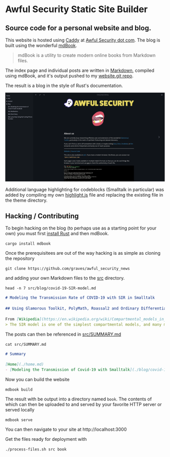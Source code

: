 # Awful Security Static Site Builder

## Source code for a personal website and blog.

This website is hosted using [Caddy](https://caddyserver.com/) at [Awful Security dot com](https://news.awfulsec.com). 
The blog is built using the wonderful [mdBook](https://github.com/rust-lang/mdBook).

> mdBook is a utility to create modern online books from Markdown files.

The index page and individual posts are written in [Markdown](https://github.com/adam-p/markdown-here/wiki/Markdown-Cheatsheet), compiled using mdBook, and it's output pushed to my [website.git repo](https://github.com/graves/awful_security_news).

The result is a blog in the style of Rust's documentation.

![Screenshot of blog](./screenshot-of-website.png)

Additional language highlighting for codeblocks (Smalltalk in particular) was added by compiling my own [highlight.js](https://highlightjs.org/) file and replacing the existing file in the theme directory.

## Hacking / Contributing

To begin hacking on the blog (to perhaps use as a starting point for your own) you must first [install Rust](https://www.rust-lang.org/tools/install) and then mdBook.

`cargo install mdbook`

Once the prerequisitees are out of the way hacking is as simple as cloning the repository

`git clone https://github.com/graves/awful_security_news`

 and adding your own Markdown files to the [src](src) directory.

`head -n 7 src/blog/covid-19-SIR-model.md `
```markdown
# Modeling the Transmission Rate of COVID-19 with SIR in Smalltalk

## Using Glamorous Toolkit, PolyMath, Roassal2 and Ordinary Differential Equations

From [Wikipedia](https://en.wikipedia.org/wiki/Compartmental_models_in_epidemiology#The_SIR_model):
> The SIR model is one of the simplest compartmental models, and many models are derivatives of this basic form. The model consists of three compartments: S for the number of susceptible, I for the number of infectious, and R for the number of recovered or deceased (or immune) individuals. This model is reasonably predictive[citation needed] for infectious diseases that are transmitted from human to human, and where recovery confers lasting resistance, such as measles, mumps and rubella.
```
 
 The posts can then be referenced in [src/SUMMARY.md](src/SUMMARY.md)

`cat src/SUMMARY.md`
 ```markdown
# Summary

[Home](./home.md)
- [Modeling the Transmission of Covid-19 with Smalltalk](./blog/covid-19-SIR-model.md)
```

Now you can build the website

`mdbook build`

The result with be output into a directory named `book`. The contents of which can then be uploaded to and served by your favorite HTTP server or served locally

`mdbook serve`

You can then navigate to your site at http://localhost:3000

Get the files ready for deployment with 

`./process-files.sh src book`
